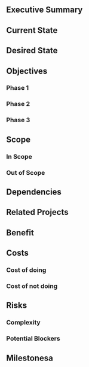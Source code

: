 ## Executive Summary 


## Current State


## Desired State
              

## Objectives
### Phase 1
### Phase 2
### Phase 3


## Scope
### In Scope
### Out of Scope


## Dependencies 


## Related Projects


## Benefit


## Costs
### Cost of doing
### Cost of not doing


## Risks
### Complexity
### Potential Blockers

## Milestonesa


